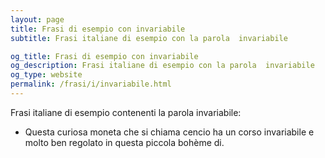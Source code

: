 ```yaml
---
layout: page
title: Frasi di esempio con invariabile 
subtitle: Frasi italiane di esempio con la parola  invariabile

og_title: Frasi di esempio con invariabile 
og_description: Frasi italiane di esempio con la parola  invariabile
og_type: website
permalink: /frasi/i/invariabile.html
---
```


Frasi italiane di esempio contenenti la parola invariabile:


- Questa curiosa moneta che si chiama cencio ha un corso invariabile e molto ben regolato in questa piccola bohème di.
